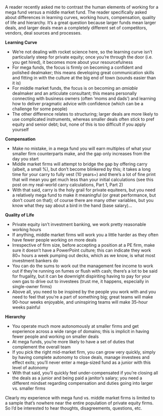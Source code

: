 <p>A reader recently asked me to contrast the human elements of working for a mega fund versus a middle market fund. The reader specifically asked about differences in learning curves, working hours, compensation, quality of life and hierarchy. It&#8217;s a great question because larger funds mean larger deals, and larger deals mean a completely different set of competitors, vendors, deal sources and processes.</p><p><strong>Learning Curve</strong></p><ul><li>We&#8217;re not dealing with rocket science here, so the learning curve isn&#8217;t particularly steep for private equity; once you&#8217;re through the door (i.e. you get hired), it becomes more about your resourcefulness</li><li>For mega funds, the focus is firmly on becoming a confident and polished dealmaker; this means developing great communication skills and fitting in with the culture at the big end of town (sounds easier than it is)</li><li>For middle market funds, the focus is on becoming an <em>amiable</em> dealmaker and an articulate consultant; this means personally connecting with business owners (often &#8216;moms and dads&#8217;) and learning how to deliver pragmatic advice with confidence (which can be a challenge for some people)</li><li>The other difference relates to structuring; larger deals are more likely to use complicated instruments, whereas smaller deals often stick to pref equity and senior debt; but, none of this is too difficult if you apply yourself</li></ul><p><strong>Compensation</strong></p><ul><li>Make no mistake, in a mega fund you will earn multiples of what your smaller firm counterparts make, and the gap only increases from the day you start</li><li>Middle market firms will attempt to bridge the gap by offering carry (albeit, a small %), but don&#8217;t become blinkered by this; it takes a long time for your carry to fully vest (10 years+) and there&#8217;s a lot of fine print that will mean you get much less than your initial calculations (see this post on my real-world carry calculations, Part 1, Part 2)</li><li>With that said, carry is the holy grail for private equiteers, but you need a relatively mega fund to make it meaningful (or great performance, but don&#8217;t count on that); of course there are many other variables, but you know what they say about a bird in the hand (base salary)&#8230;</li></ul><p><strong>Quality of Life</strong></p><ul><li>Private equity isn&#8217;t investment banking, we work pretty reasonable working hours</li><li>If anything, middle market firms will work you a little harder as they often have fewer people working on more deals</li><li>Irrespective of firm size, before accepting a position at a PE firm, make sure it doesn&#8217;t have a PowerPoint culture; this can indicate they work 80+ hours a week pumping out decks, which as we know, is what most investment bankers do</li><li>You can do the sums to work out the management fee income to work out if they&#8217;re running on fumes or flush with cash; there&#8217;s a lot to be said for frugality, but it can be downright dispiriting having to pay for your own gas to drive out to investees (trust me, it happens, especially in single-owner firms)</li><li>Above all, you need to be inspired by the people you work with and you need to feel that you&#8217;re a part of something big; great teams will make 90-hour weeks enjoyable, and uninspiring teams will make 35-hour weeks painful</li></ul><p><strong>Hierarchy</strong></p><ul><li>You operate much more autonomously at smaller firms and get experience across a wide range of domains; this is implicit in having fewer people and working on smaller deals</li><li>At mega funds, you&#8217;re more likely to have a set of duties that complement the overall team</li><li>If you pick the right mid-market firm, you can grow very quickly, simply by having complete autonomy to close deals, manage investees and effect exits; you&#8217;ll never enter a mega-sized fund as a junior with this level of autonomy</li><li>With that said, you&#8217;ll quickly feel under-compensated if you&#8217;re closing all the deals as a junior and being paid a janitor&#8217;s salary; you need a different mindset regarding compensation and duties going into larger vs. smaller firms</li></ul><p>Clearly my experience with mega fund vs. middle market firms is limited to a sample that&#8217;s nowhere near the entire population of private equity firms. So I&#8217;d be interested to hear thoughts, disagreements, questions, etc.</p>
